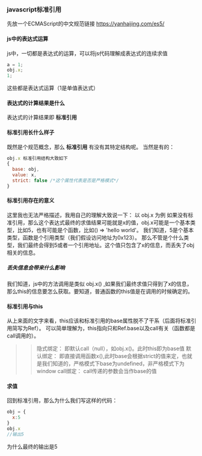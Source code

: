 ### javascript标准引用
先放一个ECMAScript的中文规范链接 https://yanhaijing.com/es5/ 
#### js中的表达式运算
js中，一切都是表达式的运算，可以将js代码理解成表达式的连续求值
```js
a = 1;
obj.x;
1;
```
这些都是表达式运算（1是单值表达式）
#### 表达式的计算结果是什么
表达式的计算结果即 **标准引用**
#### 标准引用长什么样子
既然是个规范概念，那么 **标准引用** 有没有其特定结构呢。
当然是有的：
```js
obj.x 标准引用结构大致如下 
{
  base: obj,
  value: x,
  strict: false /*这个属性代表是否是严格模式*/
}
```
#### 标准引用存在的意义
这里我也无法严格描述，我用自己的理解大致说一下：
以 obj.x 为例
如果没有标准引用，那么这个表达式最终的求值结果可能就是x的值，obj.x可能是一个基本类型，比如5，也有可能是个函数，比如() => 'hello world'。
我们知道，5是个基本类型，函数是个引用类型（我们假设访问地址为0x123）。
那么不管是个什么类型，我们最终会得到5或者一个引用地址。这个值只包含了x的信息，而丢失了obj相关的信息。
##### 丢失信息会带来什么影响
我们知道，js中的方法调用是类似 obj.x() ,如果我们最终求值只得到了x的信息，那么this的信息要怎么获取。要知道，普通函数的this值是在调用的时候确定的。
#### 标准引用与this
从上来面的文字来看，this应该和标准引用的base属性脱不了干系（后面将标准引用简写为Ref）。
可以简单理解为，this指向只和Ref.base以及call有关（函数都是call调用的）。
>> 隐式绑定：
>> 即默认call（null），如obj.x()。此时this即为base值
>> 默认绑定：
>> 即直接调用函数x(),此时base会根据strict的值来定，也就是我们知道的，严格模式下base为undefined，非严格模式下为window
>> call绑定：
>> call传递的参数会当作base的值
#### 求值
回到标准引用，那么为什么我们写这样的代码：
```js
obj = { 
  x:5
}
obj.x
//输出5
```
为什么最终的输出是5

 
